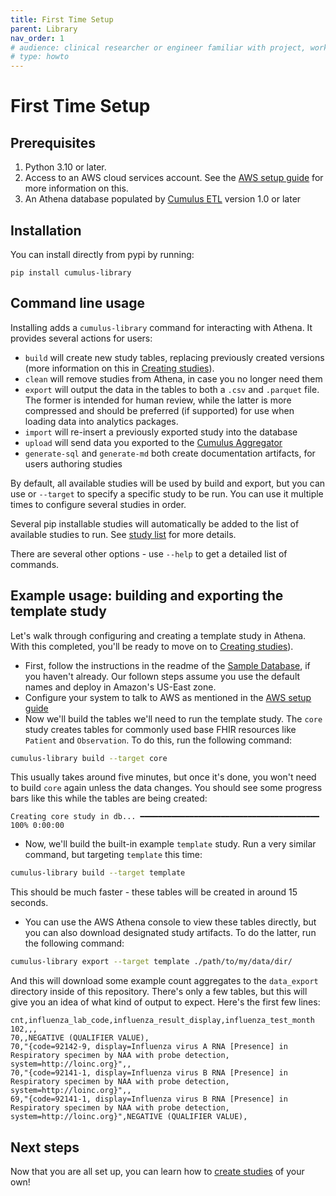 ```yaml
---
title: First Time Setup
parent: Library
nav_order: 1
# audience: clinical researcher or engineer familiar with project, working locally
# type: howto
---
```


# First Time Setup

## Prerequisites

1. Python 3.10 or later.
2. Access to an AWS cloud services account.
See the [AWS setup guide](./aws-setup.md) for more information on this.
3. An Athena database populated by
[Cumulus ETL](https://docs.smarthealthit.org/cumulus/etl/)
version 1.0 or later

## Installation

You can install directly from pypi by running:

`pip install cumulus-library`

## Command line usage

Installing adds a `cumulus-library` command for interacting with Athena.
It provides several actions for users:

- `build` will create new study tables, replacing previously created versions
(more information on this in [Creating studies](./creating-studies.md)).
- `clean` will remove studies from Athena, in case you no longer need them
- `export` will output the data in the tables to both a `.csv` and
`.parquet` file. The former is intended for human review, while the latter is
more compressed and should be preferred (if supported) for use when
loading data into analytics packages.
- `import` will re-insert a previously exported study into the database
- `upload` will send data you exported to the
[Cumulus Aggregator](https://docs.smarthealthit.org/cumulus/aggregator/)
- `generate-sql` and `generate-md` both create documentation artifacts, for
users authoring studies

By default, all available studies will be used by build and export, but you can use
or `--target` to specify a specific study to be run. You can use it multiple
times to configure several studies in order. 

Several pip installable studies will automatically be added to the list of available
studies to run. See [study list](./study-list.md) for more details.

There are several other options - use `--help` to get a detailed list of commands.

## Example usage: building and exporting the template study

Let's walk through configuring and creating a template study in Athena. With
this completed, you'll be ready to move on to [Creating studies](./creating-studies.md)).

- First, follow the instructions in the readme of the 
[Sample Database](https://github.com/smart-on-fhir/cumulus-library-sample-database),
if you haven't already. Our follown steps assume you use the default names and
deploy in Amazon's US-East zone.
- Configure your system to talk to AWS as mentioned in the [AWS setup guide](./aws-setup.md)
- Now we'll build the tables we'll need to run the template study. The `core` study 
creates tables for commonly used base FHIR resources like `Patient` and `Observation`.
To do this, run the following command:
```bash
cumulus-library build --target core
```
This usually takes around five minutes, but once it's done, you won't need to build
`core` again unless the data changes.
You should see some progress bars like this while the tables are being created:
```
Creating core study in db... ━━━━━━━━━━━━━━━━━━━━━━━━━━━━━━━━━━━━━━━━ 100% 0:00:00
```
- Now, we'll build the built-in example `template` study.
Run a very similar command, but targeting `template` this time:
```bash
cumulus-library build --target template
```
This should be much faster - these tables will be created in around 15 seconds.
- You can use the AWS Athena console to view these tables directly, but you can also
download designated study artifacts. To do the latter, run the following command:
```bash
cumulus-library export --target template ./path/to/my/data/dir/
```
And this will download some example count aggregates to the `data_export` directory
inside of this repository. There's only a few tables, but this will give you an idea
of what kind of output to expect. Here's the first few lines:
```
cnt,influenza_lab_code,influenza_result_display,influenza_test_month
102,,,
70,,NEGATIVE (QUALIFIER VALUE),
70,"{code=92142-9, display=Influenza virus A RNA [Presence] in Respiratory specimen by NAA with probe detection, system=http://loinc.org}",,
70,"{code=92141-1, display=Influenza virus B RNA [Presence] in Respiratory specimen by NAA with probe detection, system=http://loinc.org}",,
69,"{code=92141-1, display=Influenza virus B RNA [Presence] in Respiratory specimen by NAA with probe detection, system=http://loinc.org}",NEGATIVE (QUALIFIER VALUE),
```

## Next steps

Now that you are all set up, you can learn how to [create studies](./creating-studies.md) of your own!
